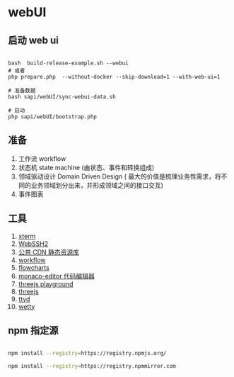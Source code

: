 # webUI

## 启动 web ui

```shell

bash  build-release-example.sh --webui
# 或者
php prepare.php  --without-docker --skip-download=1 --with-web-ui=1

# 准备数据
bash sapi/webUI/sync-webui-data.sh

# 启动
php sapi/webUI/bootstrap.php

```

## 准备

1. 工作流 workflow
1. 状态机 state machine (由状态、事件和转换组成)
1. 领域驱动设计 Domain Driven Design (
   最大的价值是梳理业务性需求，将不同的业务领域划分出来，并形成领域之间的接口交互)
1. 事件图表

## 工具

1. [xterm](http://xtermjs.org/)
1. [WebSSH2](https://github.com/billchurch/webssh2.git)
1. [公共 CDN 静态资源库](https://github.com/justjavac/ReplaceGoogleCDN/blob/master/public-cdn.md)
1. [workflow](https://symfony.com/doc/current/workflow.html)
1. [flowcharts](https://github.com/alyssaxuu/flowy.git)
1. [monaco-editor 代码编辑器 ](https://microsoft.github.io/monaco-editor/)
1. [threejs playground](https://threejs.org/playground/)
1. [threejs](https://threejs.org/)
1. [ttyd](https://github.com/tsl0922/ttyd.git)
1. [wetty](https://github.com/butlerx/wetty.git)

## npm 指定源

```bash

npm install --registry=https://registry.npmjs.org/

npm install --registry=https://registry.npmmirror.com


```
